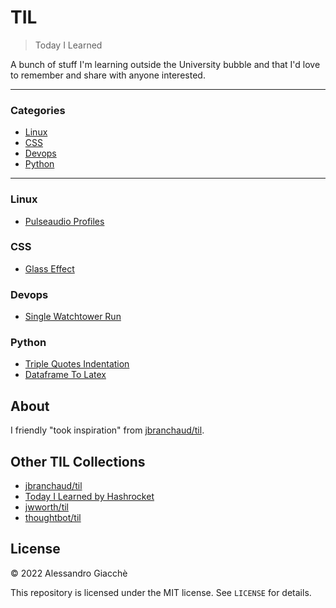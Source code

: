 # TIL

> Today I Learned

A bunch of stuff I'm learning outside the University bubble and that I'd love to remember and share with anyone interested.

---

### Categories

* [Linux](#linux)
* [CSS](#css)
* [Devops](#devops)
* [Python](#python)

---

### Linux

- [Pulseaudio Profiles](linux/pulseaudio-profiles.md)

### CSS

- [Glass Effect](css/glass-effect.md)

### Devops

- [Single Watchtower Run](devops/single-watchtower-run.md)

### Python

- [Triple Quotes Indentation](python/triple-quotes-indentation.md)
- [Dataframe To Latex](python/dataframe-to-latex.md)

## About

I friendly "took inspiration" from [jbranchaud/til](https://github.com/jbranchaud/til).

## Other TIL Collections

* [jbranchaud/til](https://github.com/jbranchaud/til)
* [Today I Learned by Hashrocket](https://til.hashrocket.com)
* [jwworth/til](https://github.com/jwworth/til)
* [thoughtbot/til](https://github.com/thoughtbot/til)

## License

&copy; 2022 Alessandro Giacchè

This repository is licensed under the MIT license. See `LICENSE` for
details.
